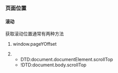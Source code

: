 ### 页面位置

#### 滚动

获取滚动位置通常有两种方法

1. window.pageYOffset

2. + DTD:document.documentElement.scrollTop
   + !DTD:document.body.scrollTop